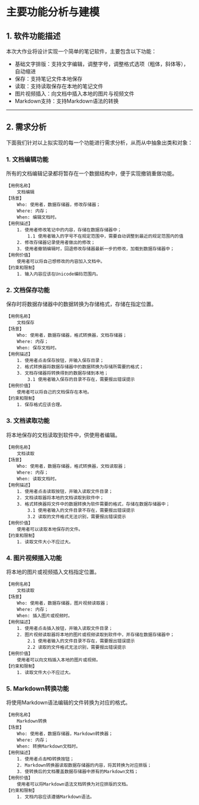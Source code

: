 # 主要功能分析与建模

## 1. 软件功能描述

本次大作业将设计实现一个简单的笔记软件，主要包含以下功能：
* 基础文字排版：支持文字编辑，调整字号，调整格式选项（粗体，斜体等），自动缩进
* 保存：支持笔记文件本地保存
* 读取：支持读取保存在本地的笔记文件
* 图片视频插入：向文档中插入本地的图片与视频文件
* Markdown支持：支持Markdown语法的转换

***

## 2. 需求分析

下面我们针对以上拟实现的每一个功能进行需求分析，从而从中抽象出类和对象：

### 1. 文档编辑功能 

所有的文档编辑记录都将暂存在一个数据结构中，便于实现撤销重做功能。

```
【用例名称】
    文档编辑
【场景】
    Who: 使用者，数据存储器，修改存储器；
    Where: 内存；
    When: 编辑文档时。
【用例描述】
    1. 使用者修改笔记中的内容，存储在数据存储器中；
        1.1 使用者输入的字号不在规定范围中，需要自动调整到最近的规定范围内的值
    2. 修改存储器记录使用者做出的修改；
    3. 使用者撤销编辑时，回退修改存储器最新一步的修改，加载到数据存储器中；
【用例价值】
    使用者可以将自己想修改的内容加入文档中。
【约束和限制】
    1. 输入内容应该在Unicode编码范围内。
```

### 2. 文档保存功能 

保存时将数据存储器中的数据转换为存储格式，存储在指定位置。

```
【用例名称】
    文档保存
【场景】
    Who: 使用者，数据存储器，格式转换器，文档存储器；
    Where: 内存；
    When: 保存文档时。
【用例描述】
    1. 使用者点击保存按钮，并输入保存目录；
    2. 格式转换器将数据存储器中的数据转换为存储所需要的格式；
    3. 文档存储器将转换得到的数据存储到本地；
        3.1 使用者输入保存的目录不存在，需要报出错误提示
【用例价值】
    使用者可以将自己的文档保存在本地。
【约束和限制】
    1. 保存格式应该合理。
```

### 3. 文档读取功能 

将本地保存的文档读取到软件中，供使用者编辑。

```
【用例名称】
    文档读取
【场景】
    Who: 使用者，数据存储器，格式转换器，文档读取器；
    Where: 内存；
    When: 读取文档时。
【用例描述】
    1. 使用者点击读取按钮，并输入读取文件目录；
    2. 文档读取器将本地的文档读取到软件中；
    3. 格式转换器将文件中的数据转换为软件需要的格式，存储在数据存储器中；
        3.1 使用者输入的文件目录不存在，需要报出错误提示
        3.2 读取的文件格式无法识别，需要报出错误提示
【用例价值】
    使用者可以读取本地保存的文件。
【约束和限制】
    1. 读取文件大小不应过大。
```

### 4. 图片视频插入功能 

将本地的图片或视频插入文档指定位置。

```
【用例名称】
    文档读取
【场景】
    Who: 使用者，数据存储器，图片视频读取器；
    Where: 内存；
    When: 插入图片或视频时。
【用例描述】
    1. 使用者点击插入按钮，并输入读取文件目录；
    2. 图片视频读取器将本地的图片或视频读取到软件中，并存储在数据存储器中；
        2.1 使用者输入的文件目录不存在，需要报出错误提示
        2.2 读取的文件格式无法识别，需要报出错误提示
【用例价值】
    使用者可以向文档插入本地的图片或视频。
【约束和限制】
    1. 读取文件大小不应过大。
```

### 5. Markdown转换功能 

将使用Markdown语法编辑的文件转换为对应的格式。

```
【用例名称】
    Markdown转换
【场景】
    Who: 使用者，数据存储器，Markdown转换器；
    Where: 内存；
    When: 转换Markdown文档时。
【用例描述】
    1. 使用者点击MD转换按钮；
    2. Markdown转换器读取数据存储器的内容，将其转换为对应排版；
    3. 使转换后的文档覆盖数据存储器中原有的Markdown文档；
【用例价值】
    使用者可以将Markdown语法文档转换为对应排版的文档。
【约束和限制】
    1. 文档内容应该遵循Markdown语法。
```